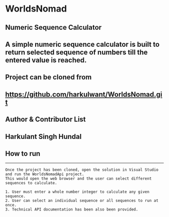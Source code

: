 # WorldsNomad 
## Numeric Sequence Calculator

A simple numeric sequence calculator is built to return selected sequence of numbers till the entered value is reached.
--------

## Project can be cloned from

https://github.com/harkulwant/WorldsNomad.git
--------

## Author & Contributor List

Harkulant Singh Hundal
--------


## How to run
--------
```
Once the project has been cloned, open the solution in Visual Studio and run the WorldsNomadApi project.
This would open the web browser and the user can select different sequences to calculate.

1. User must enter a whole number integer to calculate any given sequence.
2. User can select an individual sequence or all sequences to run at once.
3. Technical API documentation has been also been provided.
```